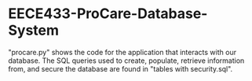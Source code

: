 # EECE433-ProCare-Database-System

"procare.py" shows the code for the application that interacts with our database. The SQL queries used to create, populate, retrieve information from, and secure the database are found in "tables with security.sql".
